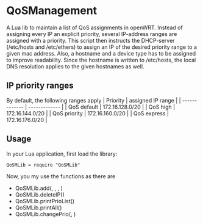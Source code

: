 # QoSManagement

A Lua lib to maintain a list of QoS assignments in openWRT. Instead of assigning every IP an explicit priority, several IP-address ranges are assigned with a priority. This script then instructs the DHCP-server (/etc/hosts and /etc/ethers) to assign an IP of the desired priority range to a given mac address. Also, a hostname and a device type has to be assigned to improve readability. Since the hostname is written to /etc/hosts, the local DNS resolution applies to the given hostnames as well.

## IP priority ranges
By default, the following ranges apply
| Priority   | assigned IP range |
| ------------- | ------------- |
| QoS default  | 172.16.128.0/20  |
| QoS high | 172.16.144.0/20 |
| QoS priority  | 172.16.160.0/20  |
| QoS express | 172.16.176.0/20 | 

## Usage
In your Lua application, first load the library:

`QoSMLib = require "QoSMLib"`
  
Now, you my use the functions as there are
  - QoSMLib.add(<hostname>, <MAC>, <prio>, <device>)
  - QoSMLib.deleteIP(<IP>)
  - QoSMLib.printPrioList(<prio>)
  - QoSMLib.printAll()
  - QoSMLib.changePrio(<IP>, <newPrio>)
